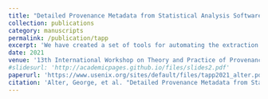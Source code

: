 ```yaml
---
title: "Detailed Provenance Metadata from Statistical Analysis Software:{TaPP} Applications Track"
collection: publications
category: manuscripts
permalink: /publication/tapp
excerpt: 'We have created a set of tools for automating the extraction of fine-grained provenance from statistical analysis software used for data management. Our tools create metadata about steps within programs and variables (columns) within data-frames in a way consistent with the ProvONE extension of the PROV model.'
date: 2021
venue: '13th International Workshop on Theory and Practice of Provenance (TaPP 2021)'
#slidesurl: 'http://academicpages.github.io/files/slides2.pdf'
paperurl: 'https://www.usenix.org/sites/default/files/tapp2021_alter.pdf'
citation: 'Alter, George, et al. "Detailed Provenance Metadata from Statistical Analysis Software:{TaPP} Applications Track." 13th International Workshop on Theory and Practice of Provenance (TaPP 2021). 2021.'
---
```


